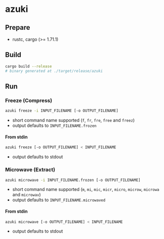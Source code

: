 # azuki

## Prepare

- rustc, cargo (>= 1.71.1)

## Build

```bash
cargo build --release
# binary generated at ./target/release/azuki
```

## Run

### Freeze (Compress)

```bash
azuki freeze -i INPUT_FILENAME [-o OUTPUT_FILENAME]
```

- short command name supported (`f`, `fr`, `fre`, `free` and `freez`)
- output defaults to `INPUT_FILENAME.frozen`

#### From stdin

```bash
azuki freeze [-o OUTPUT_FILENAME] < INPUT_FILENAME
```

- output defaults to stdout


### Microwave (Extract)

```bash
azuki microwave -i INPUT_FILENAME.frozen [-o OUTPUT_FILENAME]
```

- short command name supported (`m`, `mi`, `mic`, `micr`, `micro`, `microw`, `microwa` and `microwav`)
- output defaults to `INPUT_FILENAME.microwaved`

#### From stdin

```bash
azuki microwave [-o OUTPUT_FILENAME] < INPUT_FILENAME
```

- output defaults to stdout
